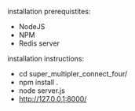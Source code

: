 installation prerequistites:
* NodeJS
* NPM
* Redis server

installation instructions:
* cd super_multipler_connect_four/
* npm install .
* node server.js
* http://127.0.0.1:8000/
